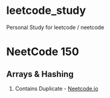 # leetcode_study

Personal Study for leetcode / neetcode

# NeetCode 150

## Arrays & Hashing

1. Contains Duplicate - [Neetcode.io](https://neetcode.io/problems/duplicate-integer)
